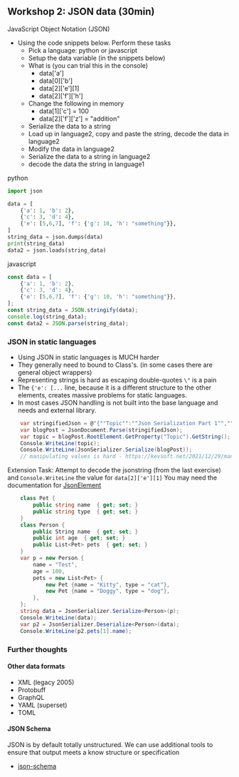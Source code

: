 Workshop 2: JSON data (30min)
---------------------

JavaScript Object Notation (JSON)

* Using the code snippets below. Perform these tasks
    * Pick a language: python or javascript
    * Setup the data variable (in the snippets below)
    * What is (you can trial this in the console)
        * data['a']
        * data[0]['b']
        * data[2]['e'][1]
        * data[2]['f']['h']
    * Change the following in memory
        * data[1]['c'] = 100
        * data[2]['f']['z'] = "addition"
    * Serialize the data to a string
    * Load up in language2, copy and paste the string, decode the data in language2
    * Modify the data in language2
    * Serialize the data to a string in language2
    * decode the data the string in language1

python
```python
import json

data = [
    {'a': 1, 'b': 2},
    {'c': 3, 'd': 4},
    {'e': [5,6,7], 'f': {'g': 10, 'h': "something"}},
]
string_data = json.dumps(data)
print(string_data)
data2 = json.loads(string_data)
```

javascript
```javascript
const data = [
    {'a': 1, 'b': 2},
    {'c': 3, 'd': 4},
    {'e': [5,6,7], 'f': {'g': 10, 'h': "something"}},
];
const string_data = JSON.stringify(data);
console.log(string_data);
const data2 = JSON.parse(string_data);
```

### JSON in static languages
* Using JSON in static languages is MUCH harder
* They generally need to bound to Class's. (in some cases there are general object wrappers)
* Representing strings is hard as escaping double-quotes `\"` is a pain
* The `{'e': [...` line, because it is a different structure to the other elements, creates massive problems for static languages.
* In most cases JSON handling is not built into the base language and needs and external library.

```csharp
    var stringifiedJson = @"{""Topic"":""Json Serialization Part 1"",""Part"":1,""Author"":""Marc"",""Co-Author"":""Helen"",""Keywords"":[""json"",""netcore"",""parsing""]}";
    var blogPost = JsonDocument.Parse(stringifiedJson);
    var topic = blogPost.RootElement.GetProperty("Topic").GetString();
    Console.WriteLine(topic);
    Console.WriteLine(JsonSerializer.Serialize(blogPost));
    // manipulating values is hard - https://kevsoft.net/2021/12/29/manipulate-json-with-system-text-json-nodes.html
```

Extension Task: Attempt to decode the jsonstring (from the last exercise) and `Console.WriteLine` the value for `data[2]['e'][1]`
You may need the documentation for [JsonElement](https://docs.microsoft.com/en-us/dotnet/api/system.text.json.jsonelement?view=net-6.0)

```csharp
    class Pet {
        public string name  { get; set; }
        public string type  { get; set; }
    }
    class Person {
        public String name  { get; set; }
        public int age  { get; set; }
        public List<Pet> pets  { get; set; }
    }
    var p = new Person {
        name = "Test",
        age = 100,
        pets = new List<Pet> {
            new Pet {name = "Kitty", type = "cat"},
            new Pet {name = "Doggy", type = "dog"},
        },
    };
    string data = JsonSerializer.Serialize<Person>(p);
    Console.WriteLine(data);
    var p2 = JsonSerializer.Deserialize<Person>(data);
    Console.WriteLine(p2.pets[1].name);
```

### Further thoughts

#### Other data formats
* XML (legacy 2005)
* Protobuff
* GraphQL
* YAML (superset)
* TOML

#### JSON Schema

JSON is by default totally unstructured. We can use additional tools to ensure that output meets a know structure or specification
* [json-schema](https://json-schema.org/)
